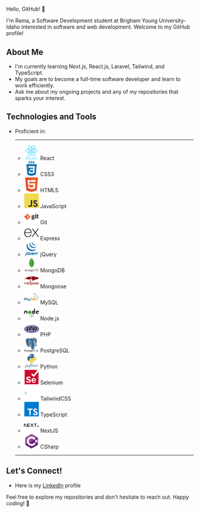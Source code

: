 # <Rama Bhagi>

Hello, GitHub! 👋

I'm Rama, a Software Development student at Brigham Young University-Idaho interested in software and web development. Welcome to my GitHub profile!

## About Me

- I'm currently learning Next.js, React.js, Laravel, Tailwind, and TypeScript.
- My goals are to become a full-time software developer and learn to work efficiently.
- Ask me about my ongoing projects and any of my repositories that sparks your interest.

## Technologies and Tools

- Proficient in:
  <div>
    <hr>
    <ul>
      <li><img src="https://github.com/devicons/devicon/blob/master/icons/react/react-original-wordmark.svg" title="React" alt="React" width="40" height="40"/> React</li>
      <li><img src="https://github.com/devicons/devicon/blob/master/icons/css3/css3-plain-wordmark.svg" title="CSS3" alt="CSS" width="40" height="40"/> CSS3</li>
      <li><img src="https://github.com/devicons/devicon/blob/master/icons/html5/html5-original.svg" title="HTML5" alt="HTML" width="40" height="40"/> HTML5</li>
      <li><img src="https://github.com/devicons/devicon/blob/master/icons/javascript/javascript-original.svg" title="JavaScript" alt="JavaScript" width="40" height="40"/> JavaScript</li>
      <li><img src="https://github.com/devicons/devicon/blob/master/icons/git/git-original-wordmark.svg" title="Git" alt="Git" width="40" height="40"/> Git</li>
      <li><img src="https://github.com/devicons/devicon/blob/master/icons/express/express-original.svg" title="Express" alt="Express" width="40" height="40"/> Express</li>
      <li><img src="https://github.com/devicons/devicon/blob/master/icons/jquery/jquery-plain-wordmark.svg" title="jQuery" alt="jQuery" width="40" height="40"/> jQuery</li>
      <li><img src="https://github.com/devicons/devicon/blob/master/icons/mongodb/mongodb-original-wordmark.svg" title="MongoDB" alt="MongoDB" width="40" height="40"/> MongoDB</li>
      <li><img src="https://github.com/devicons/devicon/blob/master/icons/mongoose/mongoose-original-wordmark.svg" title="Mongoose" alt="Mongoose" width="40" height="40"/> Mongoose</li>
      <li><img src="https://github.com/devicons/devicon/blob/master/icons/mysql/mysql-original-wordmark.svg" title="MySQL" alt="MySQL" width="40" height="40"/> MySQL</li>
      <li><img src="https://github.com/devicons/devicon/blob/master/icons/nodejs/nodejs-original-wordmark.svg" title="Node.js" alt="Node.js" width="40" height="40"/> Node.js</li>
      <li><img src="https://github.com/devicons/devicon/blob/master/icons/php/php-original.svg" title="PHP" alt="PHP" width="40" height="40"/> PHP</li>
      <li><img src="https://github.com/devicons/devicon/blob/master/icons/postgresql/postgresql-original-wordmark.svg" title="PostgreSQL" alt="PostgreSQL" width="40" height="40"/> PostgreSQL</li>
      <li><img src="https://github.com/devicons/devicon/blob/master/icons/python/python-original-wordmark.svg" title="Python" alt="Python" width="40" height="40"/> Python</li>
      <li><img src="https://github.com/devicons/devicon/blob/master/icons/selenium/selenium-original.svg" title="Selenium" alt="Selenium" width="40" height="40"/> Selenium</li>
      <li><img src="https://github.com/devicons/devicon/blob/master/icons/tailwindcss/tailwindcss-original-wordmark.svg" title="TailwindCSS" alt="TailwindCSS" width="40" height="40"/> TailwindCSS</li>
      <li><img src="https://github.com/devicons/devicon/blob/master/icons/typescript/typescript-original.svg" title="TypeScript" alt="TypeScript" width="40" height="40"/> TypeScript</li>
      <li><img src="https://github.com/devicons/devicon/blob/master/icons/nextjs/nextjs-original-wordmark.svg" title="NextJS" alt="NextJS" width="40" height="40"/> NextJS</li>
      <li><img src="https://github.com/devicons/devicon/blob/master/icons/csharp/csharp-original.svg" title="CSharp" alt="CSharp" width="40" height="40"/> CSharp</li>
    </ul>
    <hr>
  </div>

## Let's Connect!

- Here is my [LinkedIn](www.linkedin.com/in/rama-bhagi) profile

Feel free to explore my repositories and don't hesitate to reach out. Happy coding! 🚀

<!--
**ramakrishnadas/ramakrishnadas** is a ✨ _special_ ✨ repository because its `README.md` (this file) appears on your GitHub profile.

Here are some ideas to get you started:

- 🔭 I’m currently working on ...
- 🌱 I’m currently learning ...
- 👯 I’m looking to collaborate on ...
- 🤔 I’m looking for help with ...
- 💬 Ask me about ...
- 📫 How to reach me: ...
- 😄 Pronouns: ...
- ⚡ Fun fact: ...
-->
